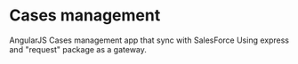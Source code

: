 Cases management
================

AngularJS Cases management app that sync with SalesForce Using express and "request" package as a gateway.
